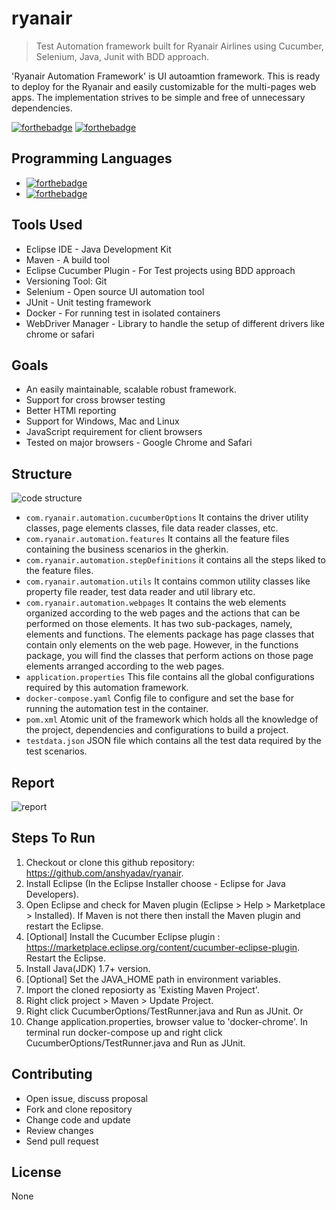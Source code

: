 # ryanair
> Test Automation framework built for Ryanair Airlines using Cucumber, Selenium, Java, Junit with BDD approach.

'Ryanair Automation Framework' is UI autoamtion framework. This is ready to deploy for the Ryanair and easily customizable for the multi-pages web apps. The implementation strives to be simple and free of unnecessary dependencies.

[![forthebadge](https://forthebadge.com/images/badges/check-it-out.svg)](https://forthebadge.com)
[![forthebadge](https://forthebadge.com/images/badges/works-on-my-machine.svg)](https://forthebadge.com)

## Programming Languages

- [![forthebadge](https://forthebadge.com/images/badges/made-with-java.svg)](https://forthebadge.com)
- [![forthebadge](https://forthebadge.com/images/badges/open-source.svg)](https://forthebadge.com)

## Tools Used

- Eclipse IDE - Java Development Kit
- Maven - A build tool
- Eclipse Cucumber Plugin - For Test projects using BDD approach
- Versioning Tool: Git
- Selenium - Open source UI automation tool
- JUnit - Unit testing framework
- Docker - For running test in isolated containers
- WebDriver Manager - Library to handle the setup of different drivers like chrome or safari


## Goals

- An easily maintainable, scalable robust framework.
- Support for cross browser testing
- Better HTMl reporting
- Support for Windows, Mac and Linux
- JavaScript requirement for client browsers
- Tested on major browsers - Google Chrome and Safari

## Structure
![code structure](https://user-images.githubusercontent.com/1428641/114463084-dba37d80-9bdb-11eb-95c6-485875739b33.png)

- `com.ryanair.automation.cucumberOptions` It contains the driver utility classes, page elements classes, file data reader classes, etc.
- `com.ryanair.automation.features` It contains all the feature files containing the business scenarios in the gherkin.
- `com.ryanair.automation.stepDefinitions` it contains all the steps liked to the feature files.
- `com.ryanair.automation.utils` It contains common utility classes like property file reader, test data reader and util library etc.
- `com.ryanair.automation.webpages` It contains the web elements organized according to the web pages and the actions that can be performed on those elements. It has two sub-packages, namely, elements and functions. The elements package has page classes that contain only elements on the web page. However, in the functions package, you will find the classes that perform actions on those page elements arranged according to the web pages.
- `application.properties` This file contains all the global configurations required by this automation framework.
- `docker-compose.yaml` Config file to configure and set the base for running the automation test in the container.
- `pom.xml` Atomic unit of the framework which holds all the knowledge of the project, dependencies and configurations to build a project.
- `testdata.json` JSON file which contains all the test data required by the test scenarios.

## Report
![report](https://user-images.githubusercontent.com/1428641/114463259-1a393800-9bdc-11eb-9d5c-27b661f97bd2.png)

## Steps To Run
1. Checkout or clone this github repository: https://github.com/anshyadav/ryanair.
2. Install Eclipse (In the Eclipse Installer choose - Eclipse for Java Developers).
3. Open Eclipse and check for Maven plugin (Eclipse > Help > Marketplace > Installed). If Maven is not there then install the Maven plugin and restart the Eclipse.
4. [Optional] Install the Cucumber Eclipse plugin : https://marketplace.eclipse.org/content/cucumber-eclipse-plugin. Restart the Eclipse.
5. Install Java(JDK) 1.7+ version.
6. [Optional] Set the JAVA_HOME path in environment variables.
7. Import the cloned reposiorty as 'Existing Maven Project'.
8. Right click project > Maven > Update Project.
9. Right click CucumberOptions/TestRunner.java and Run as JUnit.
Or
10. Change application.properties, browser value to 'docker-chrome'. In terminal run docker-compose up and right click CucumberOptions/TestRunner.java and Run as JUnit.


## Contributing

- Open issue, discuss proposal
- Fork and clone repository
- Change code and update
- Review changes
- Send pull request

## License

None

